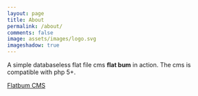 ```yaml
---
layout: page
title: About
permalink: /about/
comments: false
image: assets/images/logo.svg
imageshadow: true
---
```


A simple databaseless flat file cms **flat bum** in action. The cms is compatible with php 5+. 

<a href="/" class="btn btn-dark"> Flatbum CMS</a>

